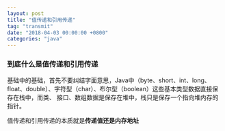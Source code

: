 ```yaml
---
layout: post
title: "值传递和引用传递"
tag: "transmit"
date: "2018-04-03 00:00:00 +0800"
categories: "java"
---
```


### 到底什么是值传递和引用传递  


基础中的基础，首先不要纠结字面意思，Java中（byte、short、int、long、float、double）、字符型（char）、布尔型（boolean）这些基本类型数据直接保存在栈中，而类、
接口、数组数据是保存在堆中，栈只是保存一个指向堆内存的指针。  

<!--more-->

值传递和引用传递的本质就是**传递值还是内存地址**
